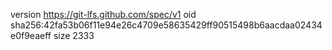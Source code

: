 version https://git-lfs.github.com/spec/v1
oid sha256:42fa53b06f11e94e26c4709e58635429ff90515498b6aacdaa02434e0f9eaeff
size 2333
